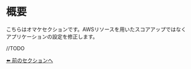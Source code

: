 # 概要
こちらはオマケセクションです。AWSリソースを用いたスコアアップではなくアプリケーションの設定を修正します。

//TODO

[⬅️ 前のセクションへ](../08-multi-ec2-instances/README.md)